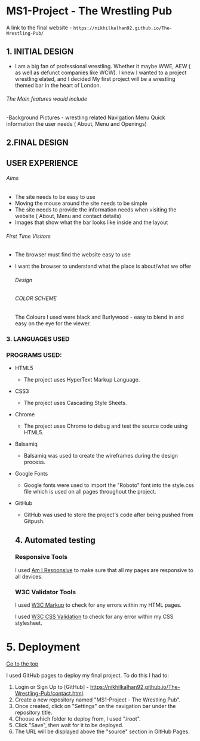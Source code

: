 # MS1-Project - The Wrestling Pub

A link to the final website - `https://nikhilkalhan92.github.io/The-Wrestling-Pub/`



## 1. INITIAL DESIGN

- I am a big fan of professional wrestling. Whether it maybe WWE, AEW ( as well as defunct companies like WCW). I knew I wanted to a project wrestling elated, and I decided My first project will be a wrestling themed bar in the heart of London.



###### The Main features would include

-Background Pictures - wrestling related
Navigation Menu
Quick information the user needs ( About, Menu and Openings)



## 2.FINAL DESIGN



## USER EXPERIENCE

###### Aims

- The site needs to be easy to use
- Moving the mouse around the site needs to be simple
- The site needs to provide the information needs when visiting the website ( About, Menu and contact details)
- Images that show what the bar looks like inside and the layout 

###### First Time Visitors

- The browser must find the website easy to use

- I want the browser to understand what the place is about/what we offer

  

  ###### Design

  ###### COLOR SCHEME

  The Colours I used were black and Burlywood - easy to blend in and easy on the eye for the viewer.

  
  




### 3. LANGUAGES USED



### PROGRAMS USED:

- HTML5

  - The project uses HyperText Markup Language.

- CSS3

  - The project uses Cascading Style Sheets.

- Chrome

  - The project uses Chrome to debug and test the source code using HTML5.

- Balsamiq

  - Balsamiq was used to create the wireframes during the design process.

- Google Fonts

  - Google fonts were used to import the "Roboto" font into the style.css file which is used on all pages throughout the project.

- GitHub

  - GitHub was used to store the project's code after being pushed from Gitpush.

  ## 4. Automated testing

  ### Responsive Tools

  I used [Am I Responsive](http://ami.responsivedesign.is/) to make sure that all my pages are responsive to all devices.

  ### W3C Validator Tools

  I used [W3C Markup](https://validator.w3.org/#validate_by_input+with_options) to check for any errors within my HTML pages.

  I used [W3C CSS Validation](https://jigsaw.w3.org/css-validator/) to check for any error within my CSS stylesheet.





# 5. Deployment

[Go to the top](https://github.com/iKelvvv/MS1/blob/master/README.md#table-of-contents)

I used GitHub pages to deploy my final project. To do this I had to:

1. Login or Sign Up to [GitHub] - https://nikhilkalhan92.github.io/The-Wrestling-Pub/contact.html.
2. Create a new repository named "MS1-Project - The Wrestling Pub".
3. Once created, click on "Settings" on the navigation bar under the repository title.
4. Choose which folder to deploy from, I used "/root".
5. Click "Save", then wait for it to be deployed. 
6. The URL will be displayed above the "source" section in GitHub Pages.

